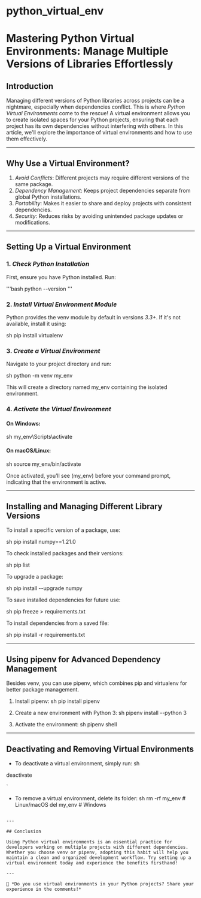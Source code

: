 # python_virtual_env

# Mastering Python Virtual Environments: Manage Multiple Versions of Libraries Effortlessly

## Introduction

Managing different versions of Python libraries across projects can be a nightmare, especially when dependencies conflict. This is where *Python Virtual Environments* come to the rescue! A virtual environment allows you to create isolated spaces for your Python projects, ensuring that each project has its own dependencies without interfering with others. In this article, we'll explore the importance of virtual environments and how to use them effectively.

---

## Why Use a Virtual Environment?

1. *Avoid Conflicts*: Different projects may require different versions of the same package.
2. *Dependency Management*: Keeps project dependencies separate from global Python installations.
3. *Portability*: Makes it easier to share and deploy projects with consistent dependencies.
4. *Security*: Reduces risks by avoiding unintended package updates or modifications.

---

## Setting Up a Virtual Environment

### 1. *Check Python Installation*

First, ensure you have Python installed. Run:

'''bash
python --version
'''


### 2. *Install Virtual Environment Module*

Python provides the venv module by default in versions *3.3+*. If it's not available, install it using:

sh
pip install virtualenv


### 3. *Create a Virtual Environment*

Navigate to your project directory and run:

sh
python -m venv my_env


This will create a directory named my_env containing the isolated environment.

### 4. *Activate the Virtual Environment*

#### On Windows:

sh
my_env\Scripts\activate


#### On macOS/Linux:

sh
source my_env/bin/activate


Once activated, you’ll see (my_env) before your command prompt, indicating that the environment is active.

---

## Installing and Managing Different Library Versions

To install a specific version of a package, use:

sh
pip install numpy==1.21.0


To check installed packages and their versions:

sh
pip list


To upgrade a package:

sh
pip install --upgrade numpy


To save installed dependencies for future use:

sh
pip freeze > requirements.txt


To install dependencies from a saved file:

sh
pip install -r requirements.txt


---

## Using pipenv for Advanced Dependency Management

Besides venv, you can use pipenv, which combines pip and virtualenv for better package management.

1. Install pipenv:
   sh
   pip install pipenv
   
2. Create a new environment with Python 3:
   sh
   pipenv install --python 3
   
3. Activate the environment:
   sh
   pipenv shell
   

---

## Deactivating and Removing Virtual Environments

- To deactivate a virtual environment, simply run:
  sh
  

deactivate

`
- To remove a virtual environment, delete its folder:
sh
rm -rf my_env  # Linux/macOS
del my_env  # Windows
````

---

## Conclusion

Using Python virtual environments is an essential practice for developers working on multiple projects with different dependencies. Whether you choose venv or pipenv, adopting this habit will help you maintain a clean and organized development workflow. Try setting up a virtual environment today and experience the benefits firsthand!

---

🔹 *Do you use virtual environments in your Python projects? Share your experience in the comments!*

